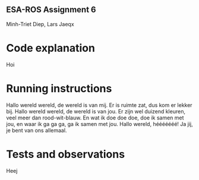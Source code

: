 ESA-ROS Assignment 6
--------------------

Minh-Triet Diep, Lars Jaeqx

# Code explanation

Hoi

# Running instructions

Hallo wereld wereld, de wereld is van mij. 
Er is ruimte zat, dus kom er lekker bij.
Hallo wereld wereld, de wereld is van jou. 
Er zijn wel duizend kleuren, veel meer dan rood-wit-blauw.
En wat ik doe doe doe, doe ik samen met jou,
en waar ik ga ga ga, ga ik samen met jou.
Hallo wereld, hééééééé!
Ja jij, je bent van ons allemaal.

# Tests and observations

Heej 

